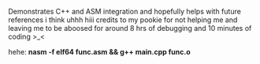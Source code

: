Demonstrates C++ and ASM integration and hopefully helps with future references i think uhhh hiii
credits to my pookie for not helping me and leaving me to be aboosed for around 8 hrs of debugging
and 10 minutes of coding >_<

hehe: **nasm -f elf64 func.asm && g++ main.cpp func.o**
